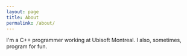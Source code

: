```yaml
---
layout: page
title: About
permalink: /about/
---
```


I'm a C++ programmer working at Ubisoft Montreal. I also, sometimes, program for fun.
